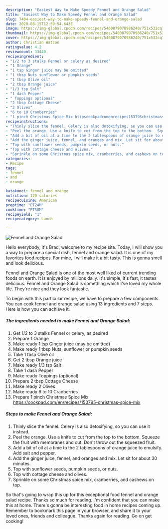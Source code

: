 ```yaml
---
description: "Easiest Way to Make Speedy Fennel and Orange Salad"
title: "Easiest Way to Make Speedy Fennel and Orange Salad"
slug: 7404-easiest-way-to-make-speedy-fennel-and-orange-salad
date: 2020-08-15T12:59:54.643Z
image: https://img-global.cpcdn.com/recipes/5460879070986240/751x532cq70/fennel-and-orange-salad-recipe-main-photo.jpg
thumbnail: https://img-global.cpcdn.com/recipes/5460879070986240/751x532cq70/fennel-and-orange-salad-recipe-main-photo.jpg
cover: https://img-global.cpcdn.com/recipes/5460879070986240/751x532cq70/fennel-and-orange-salad-recipe-main-photo.jpg
author: Christian Watson
ratingvalue: 4.2
reviewcount: 33440
recipeingredient:
- "1/2 to 3 stalks Fennel or celery as desired"
- "1 Orange"
- "1 tsp Ginger juice may be omitted"
- "1 tbsp Nuts sunflower or pumpkin seeds"
- "1 tbsp Olive oil"
- "2 tbsp Orange juice"
- "1/3 tsp Salt"
- "1 dash Pepper"
- " Toppings optional"
- "2 tbsp Cottage Cheese"
- "2 Olives"
- "6 to 10 Cranberries"
- "1 pinch Christmas Spice Mix httpscookpadcomenrecipes153795christmasspicemix"
recipeinstructions:
- "Thinly slice the fennel. Celery is also detoxifying, so you can use it instead."
- "Peel the orange. Use a knife to cut from the top to the bottom.  Squeeze the fruit with membranes and cut. Don&#39;t throw out the squeezed fruit."
- "Add a bit of oil at a time to the 2 tablespoons of orange juice to emulsify. Add salt and pepper."
- "Add the ginger juice, fennel, and oranges and mix. Let sit for about 30 minutes."
- "Top with sunflower seeds, pumpkin seeds, or nuts."
- "Top with cottage cheese and olives."
- "Sprinkle on some Christmas spice mix, cranberries, and cashews on top."
categories:
- Recipe
tags:
- fennel
- and
- orange

katakunci: fennel and orange 
nutrition: 120 calories
recipecuisine: American
preptime: "PT24M"
cooktime: "PT50M"
recipeyield: "1"
recipecategory: Lunch

---
```



![Fennel and Orange Salad](https://img-global.cpcdn.com/recipes/5460879070986240/751x532cq70/fennel-and-orange-salad-recipe-main-photo.jpg)

Hello everybody, it's Brad, welcome to my recipe site. Today, I will show you a way to prepare a special dish, fennel and orange salad. It is one of my favorites food recipes. For mine, I will make it a bit tasty. This is gonna smell and look delicious.



Fennel and Orange Salad is one of the most well liked of current trending foods on earth. It is enjoyed by millions daily. It's simple, it's fast, it tastes delicious. Fennel and Orange Salad is something which I've loved my whole life. They're nice and they look fantastic.


To begin with this particular recipe, we have to prepare a few components. You can cook fennel and orange salad using 13 ingredients and 7 steps. Here is how you can achieve it.

<!--inarticleads1-->

##### The ingredients needed to make Fennel and Orange Salad:

1. Get 1/2 to 3 stalks Fennel or celery, as desired
1. Prepare 1 Orange
1. Make ready 1 tsp Ginger juice (may be omitted)
1. Make ready 1 tbsp Nuts, sunflower or pumpkin seeds
1. Take 1 tbsp Olive oil
1. Get 2 tbsp Orange juice
1. Make ready 1/3 tsp Salt
1. Take 1 dash Pepper
1. Make ready  Toppings (optional)
1. Prepare 2 tbsp Cottage Cheese
1. Make ready 2 Olives
1. Make ready 6 to 10 Cranberries
1. Prepare 1 pinch Christmas Spice Mix https://cookpad.com/en/recipes/153795-christmas-spice-mix




<!--inarticleads2-->

##### Steps to make Fennel and Orange Salad:

1. Thinly slice the fennel. Celery is also detoxifying, so you can use it instead.
1. Peel the orange. Use a knife to cut from the top to the bottom.  Squeeze the fruit with membranes and cut. Don&#39;t throw out the squeezed fruit.
1. Add a bit of oil at a time to the 2 tablespoons of orange juice to emulsify. Add salt and pepper.
1. Add the ginger juice, fennel, and oranges and mix. Let sit for about 30 minutes.
1. Top with sunflower seeds, pumpkin seeds, or nuts.
1. Top with cottage cheese and olives.
1. Sprinkle on some Christmas spice mix, cranberries, and cashews on top.




So that's going to wrap this up for this exceptional food fennel and orange salad recipe. Thanks so much for reading. I'm confident that you can make this at home. There's gonna be interesting food in home recipes coming up. Remember to bookmark this page in your browser, and share it to your loved ones, friends and colleague. Thanks again for reading. Go on get cooking!
